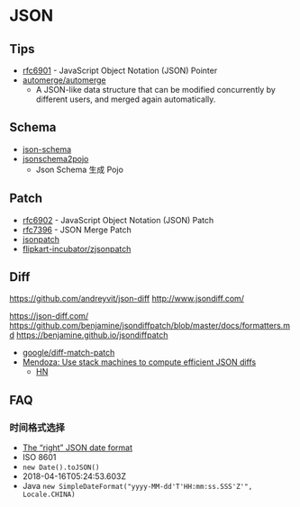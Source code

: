 # JSON

## Tips
* [rfc6901](https://tools.ietf.org/html/rfc6901) - JavaScript Object Notation (JSON) Pointer
* [automerge/automerge](https://github.com/automerge/automerge)
  * A JSON-like data structure that can be modified concurrently by different users, and merged again automatically.

## Schema
* [json-schema](http://json-schema.org/)
* [jsonschema2pojo](http://www.jsonschema2pojo.org/)
  * Json Schema 生成 Pojo

## Patch
* [rfc6902](https://tools.ietf.org/html/rfc6902) - JavaScript Object Notation (JSON) Patch
* [rfc7396](https://tools.ietf.org/html/rfc7396) - JSON Merge Patch
* [jsonpatch](http://jsonpatch.com/)
* [flipkart-incubator/zjsonpatch](https://github.com/flipkart-incubator/zjsonpatch)

## Diff
https://github.com/andreyvit/json-diff
http://www.jsondiff.com/

https://json-diff.com/
https://github.com/benjamine/jsondiffpatch/blob/master/docs/formatters.md
https://benjamine.github.io/jsondiffpatch

* [google/diff-match-patch](https://github.com/google/diff-match-patch)
* [Mendoza: Use stack machines to compute efficient JSON diffs](https://www.sanity.io/blog/mendoza)
  * [HN](https://news.ycombinator.com/item?id=24943775)

## FAQ
### 时间格式选择

* [The “right” JSON date format](https://stackoverflow.com/q/10286204/1870054)
* ISO 8601
* `new Date().toJSON()`
* 2018-04-16T05:24:53.603Z
* Java `new SimpleDateFormat("yyyy-MM-dd'T'HH:mm:ss.SSS'Z'", Locale.CHINA)`
